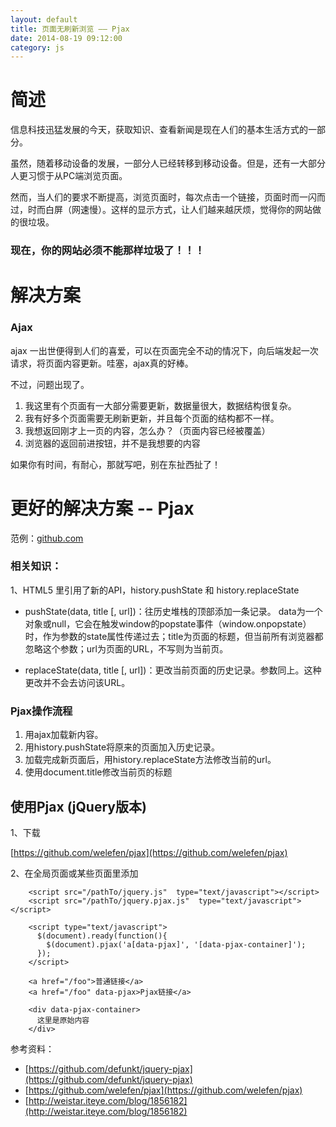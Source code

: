```yaml
---
layout: default
title: 页面无刷新浏览 —— Pjax
date: 2014-08-19 09:12:00
category: js
---
```


# 简述

信息科技迅猛发展的今天，获取知识、查看新闻是现在人们的基本生活方式的一部分。

虽然，随着移动设备的发展，一部分人已经转移到移动设备。但是，还有一大部分人更习惯于从PC端浏览页面。

然而，当人们的要求不断提高，浏览页面时，每次点击一个链接，页面时而一闪而过，时而白屏（网速慢）。这样的显示方式，让人们越来越厌烦，觉得你的网站做的很垃圾。

### 现在，你的网站必须不能那样垃圾了！！！

# 解决方案

### Ajax

ajax 一出世便得到人们的喜爱，可以在页面完全不动的情况下，向后端发起一次请求，将页面内容更新。哇塞，ajax真的好棒。

不过，问题出现了。

1. 我这里有个页面有一大部分需要更新，数据量很大，数据结构很复杂。
2. 我有好多个页面需要无刷新更新，并且每个页面的结构都不一样。
3. 我想返回刚才上一页的内容，怎么办？（页面内容已经被覆盖）
4. 浏览器的返回前进按钮，并不是我想要的内容

如果你有时间，有耐心，那就写吧，别在东扯西扯了！

# 更好的解决方案 -- Pjax

范例：[github.com](http://github.com)

### 相关知识：

1、HTML5 里引用了新的API，history.pushState 和 history.replaceState

- pushState(data, title [, url])：往历史堆栈的顶部添加一条记录。
data为一个对象或null，它会在触发window的popstate事件（window.onpopstate）时，作为参数的state属性传递过去；title为页面的标题，但当前所有浏览器都忽略这个参数；url为页面的URL，不写则为当前页。

- replaceState(data, title [, url])：更改当前页面的历史记录。参数同上。这种更改并不会去访问该URL。

### Pjax操作流程
1. 用ajax加载新内容。
2. 用history.pushState将原来的页面加入历史记录。
3. 加载完成新页面后，用history.replaceState方法修改当前的url。
4. 使用document.title修改当前页的标题

## 使用Pjax (jQuery版本)

1、下载

[https://github.com/welefen/pjax](https://github.com/welefen/pjax)

2、在全局页面或某些页面里添加

```
    <script src="/pathTo/jquery.js"  type="text/javascript"></script>
    <script src="/pathTo/jquery.pjax.js"  type="text/javascript"></script>

    <script type="text/javascript">
      $(document).ready(function(){
        $(document).pjax('a[data-pjax]', '[data-pjax-container]');
      });
    </script>

    <a href="/foo">普通链接</a>
    <a href="/foo" data-pjax>Pjax链接</a>

    <div data-pjax-container>
      这里是原始内容
    </div>
```
参考资料：

- [https://github.com/defunkt/jquery-pjax](https://github.com/defunkt/jquery-pjax)
- [https://github.com/welefen/pjax](https://github.com/welefen/pjax)
- [http://weistar.iteye.com/blog/1856182](http://weistar.iteye.com/blog/1856182)

